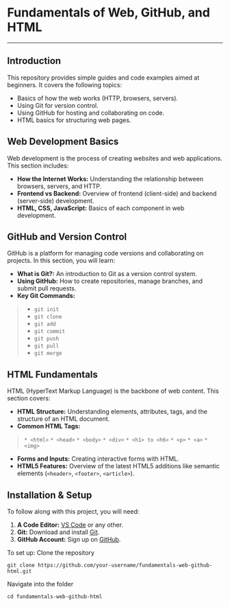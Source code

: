 # Fundamentals of Web, GitHub, and HTML

***
## Introduction
This repository provides simple guides and code examples aimed at beginners. It covers the following topics:
* Basics of how the web works (HTTP, browsers, servers).
* Using Git for version control.
* Using GitHub for hosting and collaborating on code.
* HTML basics for structuring web pages.

## Web Development Basics
Web development is the process of creating websites and web applications. This section includes:
* **How the Internet Works:** Understanding the relationship between browsers, servers, and HTTP.
* **Frontend vs Backend:** Overview of frontend (client-side) and backend (server-side) development.
* **HTML, CSS, JavaScript:** Basics of each component in web development.

## GitHub and Version Control
GitHub is a platform for managing code versions and collaborating on projects. In this section, you will learn:
* **What is Git?:** An introduction to Git as a version control system.
* **Using GitHub:** How to create repositories, manage branches, and submit pull requests.
* **Key Git Commands:**
> * `git init`
> * `git clone`
> * `git add`
> * `git commit`
> * `git push`
> * `git pull`
> * `git merge`

## HTML Fundamentals
HTML (HyperText Markup Language) is the backbone of web content. This section covers:

* **HTML Structure:** Understanding elements, attributes, tags, and the structure of an HTML document.
* **Common HTML Tags:**
> `* <html>`
> `* <head>`
> `* <body>`
> `* <div>`
> `* <h1> to <h6>`
> `* <p>`
> `* <a>`
> `* <img>`
* **Forms and Inputs:** Creating interactive forms with HTML.
* **HTML5 Features:** Overview of the latest HTML5 additions like semantic elements (`<header>`, `<footer>`, `<article>`).

## Installation & Setup
To follow along with this project, you will need:

1. **A Code Editor:** [VS Code](https://code.visualstudio.com/) or any other.
1. **Git:** Download and install [Git](https://git-scm.com/).
1. **GitHub Account:** Sign up on [GitHub](https://github.com/).

To set up:
Clone the repository

`git clone https://github.com/your-username/fundamentals-web-github-html.git`

Navigate into the folder

`cd fundamentals-web-github-html`

